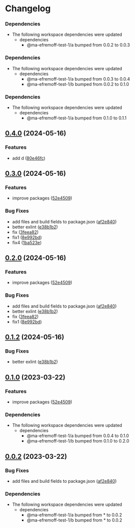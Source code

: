# Changelog

### Dependencies

* The following workspace dependencies were updated
  * dependencies
    * @ma-efremoff-test-1/a bumped from 0.0.2 to 0.0.3

### Dependencies

* The following workspace dependencies were updated
  * dependencies
    * @ma-efremoff-test-1/a bumped from 0.0.3 to 0.0.4
    * @ma-efremoff-test-1/b bumped from 0.0.2 to 0.1.0

### Dependencies

* The following workspace dependencies were updated
  * dependencies
    * @ma-efremoff-test-1/a bumped from 0.1.0 to 0.1.1

## [0.4.0](https://github.com/ma-efremoff/my-test-repo/compare/v0.3.0...v0.4.0) (2024-05-16)


### Features

* add d ([80e46fc](https://github.com/ma-efremoff/my-test-repo/commit/80e46fc7ce5e5a8522bb901eaaf0eda477724a5b))

## [0.3.0](https://github.com/ma-efremoff/my-test-repo/compare/v0.2.0...v0.3.0) (2024-05-16)


### Features

* improve packages ([52e4509](https://github.com/ma-efremoff/my-test-repo/commit/52e450983ce0bb37314ec07ca6838c88a83bda6d))


### Bug Fixes

* add files and build fields to package.json ([af2e840](https://github.com/ma-efremoff/my-test-repo/commit/af2e8405ab8637990d8a744a2a724ad8e4ba4516))
* better exlint ([e38b1b2](https://github.com/ma-efremoff/my-test-repo/commit/e38b1b226a321c9fa6421a6cad574a5decb9c503))
* fix ([3feea82](https://github.com/ma-efremoff/my-test-repo/commit/3feea82aab32f71f2b42f5004164faea757275f1))
* fix1 ([8e992bd](https://github.com/ma-efremoff/my-test-repo/commit/8e992bdd079ac3f3c933b66f141417a642685553))
* fix4 ([1ba523e](https://github.com/ma-efremoff/my-test-repo/commit/1ba523e0c5e143a40bc22d368b78bbd863aada36))

## [0.2.0](https://github.com/ma-efremoff/my-test-repo/compare/c-v0.1.2...c-v0.2.0) (2024-05-16)


### Features

* improve packages ([52e4509](https://github.com/ma-efremoff/my-test-repo/commit/52e450983ce0bb37314ec07ca6838c88a83bda6d))


### Bug Fixes

* add files and build fields to package.json ([af2e840](https://github.com/ma-efremoff/my-test-repo/commit/af2e8405ab8637990d8a744a2a724ad8e4ba4516))
* better exlint ([e38b1b2](https://github.com/ma-efremoff/my-test-repo/commit/e38b1b226a321c9fa6421a6cad574a5decb9c503))
* fix ([3feea82](https://github.com/ma-efremoff/my-test-repo/commit/3feea82aab32f71f2b42f5004164faea757275f1))
* fix1 ([8e992bd](https://github.com/ma-efremoff/my-test-repo/commit/8e992bdd079ac3f3c933b66f141417a642685553))

## [0.1.2](https://github.com/ma-efremoff/my-test-repo/compare/c-v0.1.1...c-v0.1.2) (2024-05-16)


### Bug Fixes

* better exlint ([e38b1b2](https://github.com/ma-efremoff/my-test-repo/commit/e38b1b226a321c9fa6421a6cad574a5decb9c503))

## [0.1.0](https://github.com/ma-efremoff/my-test-repo/compare/c-v0.0.4...c-v0.1.0) (2023-03-22)


### Features

* improve packages ([52e4509](https://github.com/ma-efremoff/my-test-repo/commit/52e450983ce0bb37314ec07ca6838c88a83bda6d))


### Dependencies

* The following workspace dependencies were updated
  * dependencies
    * @ma-efremoff-test-1/a bumped from 0.0.4 to 0.1.0
    * @ma-efremoff-test-1/b bumped from 0.1.0 to 0.2.0

## [0.0.2](https://github.com/ma-efremoff/my-test-repo/compare/c-v0.0.1...c-v0.0.2) (2023-03-22)


### Bug Fixes

* add files and build fields to package.json ([af2e840](https://github.com/ma-efremoff/my-test-repo/commit/af2e8405ab8637990d8a744a2a724ad8e4ba4516))


### Dependencies

* The following workspace dependencies were updated
  * dependencies
    * @ma-efremoff-test-1/a bumped from * to 0.0.2
    * @ma-efremoff-test-1/b bumped from * to 0.0.2
